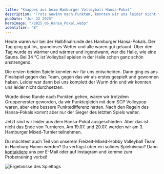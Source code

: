 ```yaml
---
title: "Knappes aus beim Hamburger Volleyball Hansa-Pokal"
description: "Trotz Gewinn nach Punkten, konnten wir uns leider nicht für die Finalrunde des Hamburger Volleyball Hansa-Pokals qualifizieren."
pubDate: "Jun 22 2025"
heroImage: "/2025_06_Hansa_Pokal.webp"
identifier: "8"
---
```


Heute waren wir bei der Halbfinalrunde des Hamburger Hansa-Pokals.
Der Tag ging gut los, grandioses Wetter und alle waren gut gelaunt.
Über den Tag wurde es wärmer und wärmer und irgendwann, war die Halle, wie eine Sauna.
Bei 34 °C ist Volleyball spielen in der Halle schon ganz schön anstrengend.

Die ersten beiden Spiele konnten wir für uns entscheiden.
Dann ging es ans Finalspiel gegen das Team, gegen das wir als erstes gespielt und gewonnen haben.
Leider war dann bei uns komplett der Wurm drin und wir konnten uns leider nicht durchsetzen.

Würde diese Runde nach Punkten gehen, wären wir trotzdem Gruppenerster geworden, da wir Punktegleich mit dem SCP Volleypop waren,
aber eine bessere Punktedifferenz hatten. Nach den Regeln des Hansa-Pokals kommt aber nur der Sieger des letzten Spiels weiter.

Jetzt sind wir leider aus dem Hansa-Pokal ausgeschieden.
Aber das ist nicht das Ende von Turnieren. 
Am 19.07. und 20.07. werden wir am 3. Hamburger Mixed-Turnier teilnehmen.

Du möchtest auch Teil von unserem Freizeit-Mixed-Hobby Volleyball Team in Hamburg Hamm werden?
Du verfügst über ein solides Spielniveau?
Dann [kontaktiere](/de/contact/) uns per E-Mail oder auf Instagram und komme zum Probetraining vorbei!

![Ergebnisse des Spieltags](/2025_06_Hansa_Pokal_Ergebnisse.webp)
